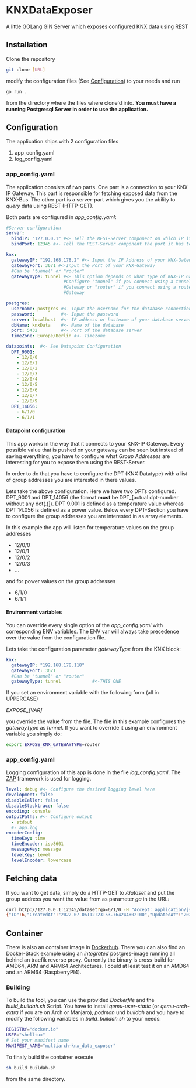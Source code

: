 # KNXDataExposer

A little GOLang GIN Server which exposes configured KNX data using REST

## Installation

Clone the repository
```bash
git clone [URL]
```
modify the configuration files (See [Configuration](#Configuration)) to your needs and run
```bash
go run .
```
from the directory where the files where clone'd into.
**You must have a running Postgresql Server in order to use the application.**

## Configuration

The application ships with 2 configuration files
1. app_config.yaml
2. log_config.yaml

### app_config.yaml

The application consists of *two* parts. One part is a connection to your KNX IP Gateway. This part is responsible for fetching exposed data from the KNX-Bus.
The other part is a server-part which gives you the ability to *query* data using REST (HTTP-GET).

Both parts are configured in *app_config.yaml*:

```yaml
#Server configuration
server:
  bindIP: "127.0.0.1" #<- Tell the REST-Server component on which IP it has to listen
  bindPort: 12345 #<- Tell the REST-Server component the port it has to bind to

knx:
  gatewayIP: "192.168.178.2" #<- Input the IP Address of your KNX-Gateway
  gatewayPort: 3671 #<-Input the Port of your KNX-Gateway
  #Can be "tunnel" or "router"
  gatewayType: tunnel #<- This option depends on what type of KNX-IP Gateway you  have.
                      #Configure "tunnel" if you connect using a tunnel-
                      #Gateway or "router" if you connect using a router-
                      #Gateway

postgres:
  username: postgres #<- Input the username for the database connection
  password:          #<- Input the password
  server: localhost  #<- IP address or hostname of your database server
  dbName: knxData    #<- Name of the database
  port: 5432         #<- Port of the database server
  timeZone: Europe/Berlin #<- Timezone

datapoints:  #<- See Datapoint Configuration
  DPT_9001:
    - 12/0/0
    - 12/0/1
    - 12/0/2
    - 12/0/3
    - 12/0/4
    - 12/0/5
    - 12/0/6
    - 12/0/7
    - 12/0/9
  DPT_14056:
    - 6/1/0
    - 6/1/1
```
#### Datapoint configuration
This app works in the way that it connects to your KNX-IP Gateway. Every possible value that is pushed on your gateway can be seen but instead of saving everything, you have to configure what *Group Addresses* are interesting for you to expose them using the REST-Server.

In order to do that you have to configure the DPT (KNX Datatype) with a list of group addresses you are interested in there values.

Lets take the above configuration. Here we have two DPTs configured. DPT_9001 and DPT_14056 (the format **must** be DPT_[actual dpt-number without any dot(.)]).
DPT 9.001 is defined as a temperature value whereas DPT 14.056 is defined as a power value.
Below every DPT-Section you have to configure the group addresses you are interested in as array elements.

In this example the app will listen for temperature values on the group addresses
- 12/0/0
- 12/0/1
- 12/0/2
- 12/0/3
- ...

and for power values on the group addresses
- 6/1/0
- 6/1/1

#### Environment variables

You can override every single option of the *app_config.yaml* with corresponding ENV variables. The ENV var will always take precedence over the value from the configuration file.

Lets take the configuration parameter *gatewayType* from the KNX block:
```yaml
knx:
  gatewayIP: "192.168.178.118"
  gatewayPort: 3671
  #Can be "tunnel" or "router"
  gatewayType: tunnel            #<-THIS ONE
```
If you set an environment variable with the following form (all in UPPERCASE)

*EXPOSE_[VAR]*

you override the value from the file. The file in this example configures the *gatewayType* as *tunnel*. If you want to override it using an environment variable you simply do:

```bash
export EXPOSE_KNX_GATEWAYTYPE=router
```

### app_config.yaml

Logging configuration of this app is done in the file *log_config.yaml*. The [ZAP](https://github.com/uber-go/zap) framework is used for logging.
```yaml
level: debug #<- Configure the desired logging level here
development: false
disableCaller: false
disableStacktrace: false
encoding: console
outputPaths: #<- Configure output
  - stdout    
  #- app.log
encoderConfig:
  timeKey: time
  timeEncoder: iso8601
  messageKey: message
  levelKey: level
  levelEncoder: lowercase
```

## Fetching data

If you want to get data, simply do a HTTP-GET to */dataset* and put the group address you want the value from as parameter *ga* in the URL:

```bash
curl http://127.0.0.1:12345/dataset?ga=6/1/0 -H "Accept: application/json"
{"ID":6,"CreatedAt":"2022-07-06T12:23:53.764244+02:00","UpdatedAt":"2022-07-06T12:23:53.764244+02:00","DeletedAt":null,"Group_Address":"6/1/0","Value":"1486.00","Unit":"W"}
```

## Container
There is also an container image in [Dockerhub](https://hub.docker.com/r/shelltux/knx_data_exposer). There you can also find an Docker-Stack example using an *integrated* postgres-image running all behind an traefik reverse proxy.
Currently the binary is cross-build for AMD64, ARM and ARM64 Architectures. I could at least test it on an AMD64 and an ARM64 (RaspberryPI4).
### Building
To build the tool, you can use the provided *Dockerfile* and the *build_buildah.sh* Script.
You have to install *qemu-user-static* (or *qemu-arch-extra* if you are on Arch or Manjaro), *podman* und *buildah* and you have to modify the following variables in *build_buildah.sh* to your needs:
```bash
REGISTRY="docker.io"
USER="shelltux"
# Set your manifest name
MANIFEST_NAME="multiarch-knx_data_exposer"
```

To finaly build the container execute
```bash
sh build_buildah.sh
```
from the same directory.